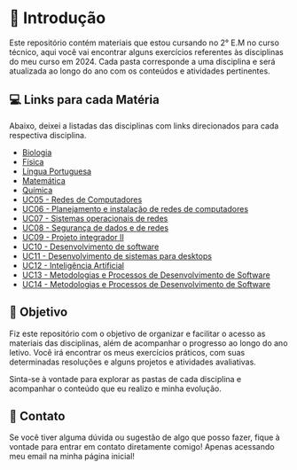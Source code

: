 # 📖 Introdução

Este repositório contém materiais que estou cursando no 2° E.M no curso técnico, aqui você vai encontrar alguns exercícios referentes às disciplinas do meu curso em 2024. Cada pasta corresponde a uma disciplina e será atualizada ao longo do ano com os conteúdos e atividades pertinentes.

## 💻 Links para cada Matéria

Abaixo, deixei a listadas das disciplinas com links direcionados para cada respectiva disciplina. 

- [Biologia](./repo-biologia)
- [Física](./repo-fisica)
- [Língua Portuguesa](./repo-lingua_portuguesa)
- [Matemática](./repo-matematica)
- [Química](./repo-quimica)
- [UC05 - Redes de Computadores](./repo-uc05)
- [UC06 - Planejamento e instalação de redes de computadores](./repo-uc06)
- [UC07 - Sistemas operacionais de redes](./repo-uc07)
- [UC08 - Segurança de dados e de redes](./repo-uc08)
- [UC09 - Projeto integrador II](./repo-uc09)
- [UC10 - Desenvolvimento de software](./repo-uc10)
- [UC11 - Desenvolvimento de sistemas para desktops](./repo-uc11)
- [UC12 - Inteligência Artificial](./repo-uc12)
- [UC13 - Metodologias e Processos de Desenvolvimento de Software](./repo-uc13)
- [UC14 - Metodologias e Processos de Desenvolvimento de Software](./repo-uc14)

## 🧠 Objetivo

Fiz este repositório com o objetivo de organizar e facilitar o acesso as materiais das disciplinas, além de acompanhar o progresso ao longo do ano letivo. Você irá encontrar os meus exercícios práticos, com suas determinadas resoluções e alguns projetos e atividades avaliativas.

Sinta-se à vontade para explorar as pastas de cada disciplina e acompanhar o conteúdo que eu realizo e minha evolução.

## 📧 Contato

Se você tiver alguma dúvida ou sugestão de algo que posso fazer, fique à vontade para entrar em contato diretamente comigo! Apenas acessando meu email na minha página inicial!

